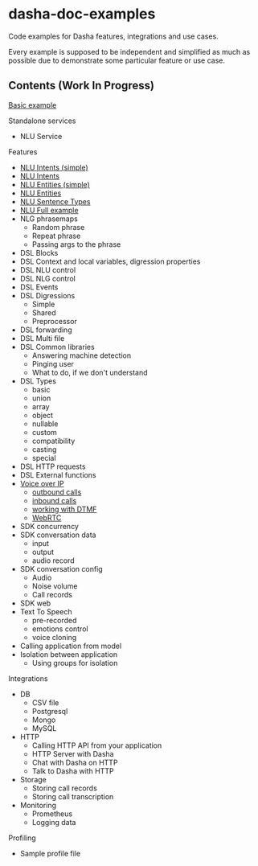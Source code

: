 # dasha-doc-examples

Code examples for Dasha features, integrations and use cases.

Every example is supposed to be independent and simplified as much as possible due to demonstrate some particular feature or use case.

## Contents (Work In Progress)

[Basic example](https://github.com/dasha-samples/dasha-doc-examples/tree/main/Basic)

Standalone services
 - NLU Service

Features
 - [NLU Intents (simple)](Features/NLU%20Intents%20(simple))
 - [NLU Intents](Features/NLU%20Intents)
 - [NLU Entities (simple)](Features/NLU%20Entities%20(simple))
 - [NLU Entities](Features/NLU%20Entities)
 - [NLU Sentence Types](Features/NLU%20Sentence%20Types)
 - [NLU Full example](Features/NLU%20Full)
 - NLG phrasemaps
   - Random phrase
   - Repeat phrase
   - Passing args to the phrase
 - DSL Blocks
 - DSL Context and local variables, digression properties
 - DSL NLU control
 - DSL NLG control
 - DSL Events
 - DSL Digressions
   - Simple
   - Shared
   - Preprocessor
 - DSL forwarding
 - DSL Multi file
 - DSL Common libraries
   - Answering machine detection
   - Pinging user
   - What to do, if we don't understand
 - DSL Types
   - basic
   - union
   - array
   - object
   - nullable
   - custom
   - compatibility
   - casting
   - special
 - DSL HTTP requests
 - DSL External functions
 - [Voice over IP](Features/VoIP%20overview)
   - [outbound calls](Features/VoIP%20outbounds)
   - [inbound calls](Features/VoIP%20inbounds)
   - [working with DTMF](Features/VoIP%20working%20with%20DTMF)
   - [WebRTC](Features/VoIP%20WebRTC)
 - SDK concurrency
 - SDK conversation data
   - input
   - output
   - audio record
 - SDK conversation config
   - Audio
   - Noise volume
   - Call records
 - SDK web
 - Text To Speech
   - pre-recorded
   - emotions control
   - voice cloning
 - Calling application from model
 - Isolation between application
   - Using groups for isolation

Integrations
 - DB
   - CSV file
   - Postgresql
   - Mongo
   - MySQL
 - HTTP
   - Calling HTTP API from your application
   - HTTP Server with Dasha
   - Chat with Dasha on HTTP
   - Talk to Dasha with HTTP
 - Storage
   - Storing call records 
   - Storing call transcription
 - Monitoring
   - Prometheus
   - Logging data

Profiling
 - Sample profile file
